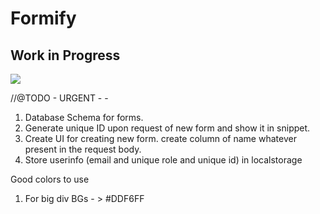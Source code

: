 # Formify

## Work in Progress

<img src="https://i.imgur.com/ofMWA16.png">

//@TODO -
URGENT - -

1. Database Schema for forms.
2. Generate unique ID upon request of new form and show it in snippet.
3. Create UI for creating new form. create column of name whatever present in the request body.
4. Store userinfo (email and unique role and unique id) in localstorage

Good colors to use

1. For big div BGs - > #DDF6FF
